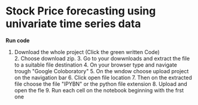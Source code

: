 # Stock Price forecasting using univariate time series data

<b>Run code</b>
<ol>
  <li>Download the whole project (Click the green written Code)</li>
2. Choose download zip.
3. Go to your dowwnloads and extract the file to a suitable file destination
4. On your browser type and navigate trough "Google Coloboratory" 
5. On the wndow choose upload project on the navigation bar
6. Click open file location
7. Then on the extracted file choose the file "IPYBN" or the python file extension
8. Upload and open the fle
9. Run each cell on the notebook beginning with the frst one



